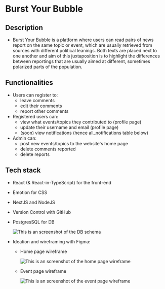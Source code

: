 # Burst Your Bubble

## Description

- Burst Your Bubble is a platform where users can read pairs of news report on the same topic or event, which are usually retrieved from sources with different political leanings. Both texts are placed next to one another and aim of this juxtaposition is to highlight the differences between reportings that are usually aimed at different, sometimes polarized parts of the population.

## Functionalities

- Users can register to:
  - leave comments
  - edit their comments
  - report other comments
- Registered users can:
  - view what events/topics they contributed to (profile page)
  - update their username and email (profile page)
  - (soon) view notifications (hence all_notifications table below)
- Admin can:
  - post new events/topics to the website's home page
  - delete comments reported
  - delete reports

## Tech stack

- React (& React-in-TypeScript) for the front-end
- Emotion for CSS
- NextJS and NodeJS
- Version Control with GitHub
- PostgresSQL for DB

  ![This is an screenshot of the DB schema](https://res.cloudinary.com/dvnaeajid/image/upload/v1638400402/Screen_Shot_2021-12-02_at_00.03.06_tqkmla.png)

- Ideation and wireframing with Figma:

  - Home page wireframe

    ![This is an screenshot of the home page wireframe](https://res.cloudinary.com/dvnaeajid/image/upload/v1638400394/Screen_Shot_2021-12-02_at_00.07.59_n03xxp.png)

  - Event page wireframe

    ![This is an screenshot of the event page wireframe](https://res.cloudinary.com/dvnaeajid/image/upload/v1638400840/Screen_Shot_2021-12-02_at_00.20.29_avltf3.png)

